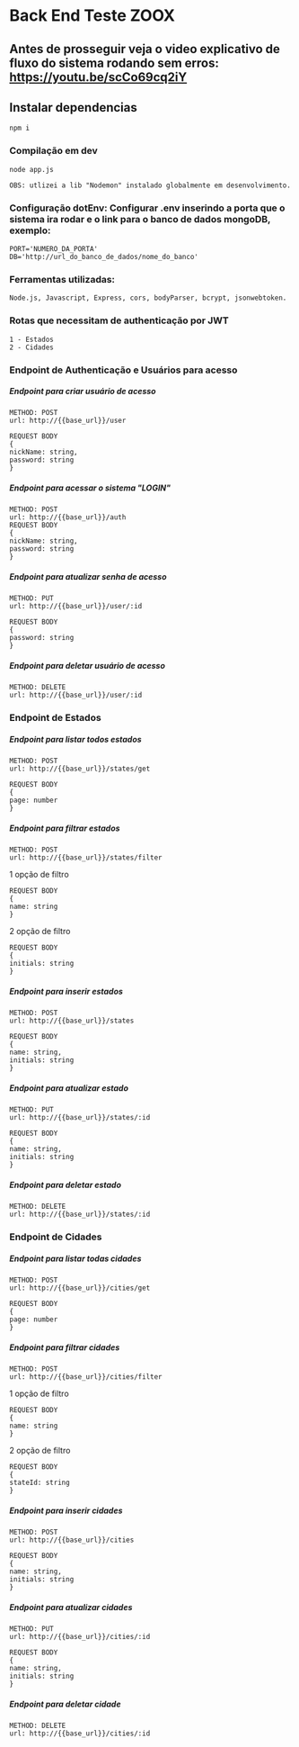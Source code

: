 # Back End Teste ZOOX

## Antes de prosseguir veja o video explicativo de fluxo do sistema rodando sem erros: https://youtu.be/scCo69cq2iY

## Instalar dependencias
```
npm i
```

### Compilação em dev
```
node app.js 

OBS: utlizei a lib "Nodemon" instalado globalmente em desenvolvimento.

```
### Configuração dotEnv: Configurar .env inserindo a porta que o sistema ira rodar e o link para o banco de dados mongoDB, exemplo:
```
PORT='NUMERO_DA_PORTA'
DB='http://url_do_banco_de_dados/nome_do_banco'
```

### Ferramentas utilizadas:
```
Node.js, Javascript, Express, cors, bodyParser, bcrypt, jsonwebtoken.
```
### Rotas que necessitam de authenticação por JWT
```
1 - Estados
2 - Cidades
```
### Endpoint de Authenticação e Usuários para acesso

##### Endpoint para criar usuário de acesso
```
METHOD: POST
url: http://{{base_url}}/user

REQUEST BODY 
{
nickName: string,
password: string
}

```
##### Endpoint para acessar o sistema "LOGIN"
```
METHOD: POST
url: http://{{base_url}}/auth
REQUEST BODY 
{
nickName: string,
password: string
}
```
##### Endpoint para atualizar senha de acesso
```
METHOD: PUT
url: http://{{base_url}}/user/:id

REQUEST BODY 
{
password: string
}
```
##### Endpoint para deletar usuário de acesso
```
METHOD: DELETE
url: http://{{base_url}}/user/:id
```

### Endpoint de Estados

##### Endpoint para listar todos estados
```
METHOD: POST
url: http://{{base_url}}/states/get

REQUEST BODY 
{
page: number
}

```
##### Endpoint para filtrar estados
```
METHOD: POST
url: http://{{base_url}}/states/filter
```
1 opção de filtro
```
REQUEST BODY 
{
name: string
}
```
2 opção de filtro
```
REQUEST BODY 
{
initials: string
}

```
##### Endpoint para inserir estados
```
METHOD: POST
url: http://{{base_url}}/states

REQUEST BODY 
{
name: string,
initials: string
}
```
##### Endpoint para atualizar estado
```
METHOD: PUT
url: http://{{base_url}}/states/:id

REQUEST BODY 
{
name: string,
initials: string
}
```
##### Endpoint para deletar estado
```
METHOD: DELETE
url: http://{{base_url}}/states/:id

```


### Endpoint de Cidades

##### Endpoint para listar todas cidades
```
METHOD: POST
url: http://{{base_url}}/cities/get

REQUEST BODY 
{
page: number
}

```
##### Endpoint para filtrar cidades
```
METHOD: POST
url: http://{{base_url}}/cities/filter
```
1 opção de filtro
```
REQUEST BODY 
{
name: string
}
```
2 opção de filtro
```
REQUEST BODY 
{
stateId: string
}

```
##### Endpoint para inserir cidades
```
METHOD: POST
url: http://{{base_url}}/cities

REQUEST BODY 
{
name: string,
initials: string
}
```
##### Endpoint para atualizar cidades
```
METHOD: PUT
url: http://{{base_url}}/cities/:id

REQUEST BODY 
{
name: string,
initials: string
}
```
##### Endpoint para deletar cidade
```
METHOD: DELETE
url: http://{{base_url}}/cities/:id

```





